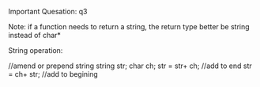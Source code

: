 Important Quesation: q3


Note: if a function needs to return a string, the return type better be string instead of char*

String operation:

//amend or prepend string
string str; char ch;
str = str+ ch; //add to end
str = ch+ str; //add to begining

